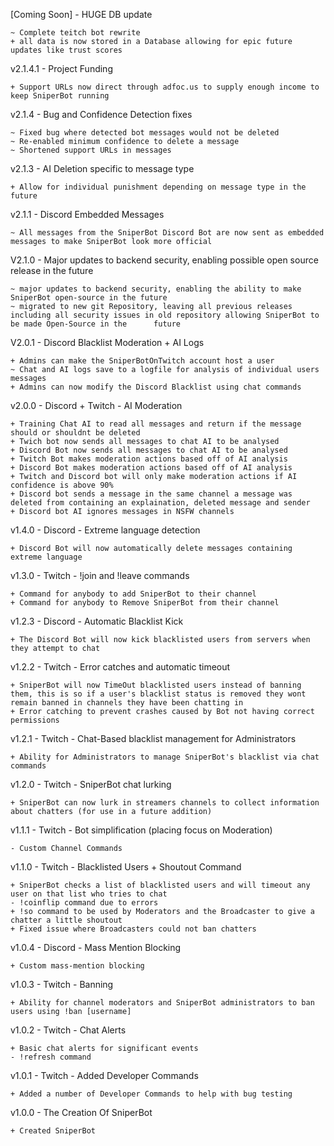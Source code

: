[Coming Soon] - HUGE DB update

    ~ Complete teitch bot rewrite
    + all data is now stored in a Database allowing for epic future updates like trust scores

v2.1.4.1 - Project Funding

    + Support URLs now direct through adfoc.us to supply enough income to keep SniperBot running

v2.1.4 - Bug and Confidence Detection fixes

    ~ Fixed bug where detected bot messages would not be deleted
    ~ Re-enabled minimum confidence to delete a message
    ~ Shortened support URLs in messages

v2.1.3 - AI Deletion specific to message type

    + Allow for individual punishment depending on message type in the future

v2.1.1 - Discord Embedded Messages

    ~ All messages from the SniperBot Discord Bot are now sent as embedded messages to make SniperBot look more official

V2.1.0 - Major updates to backend security, enabling possible open source release in the future

    ~ major updates to backend security, enabling the ability to make SniperBot open-source in the future
    ~ migrated to new git Repository, leaving all previous releases including all security issues in old repository allowing SniperBot to be made Open-Source in the      future

V2.0.1 - Discord Blacklist Moderation + AI Logs

    + Admins can make the SniperBotOnTwitch account host a user
    ~ Chat and AI logs save to a logfile for analysis of individual users messages
    + Admins can now modify the Discord Blacklist using chat commands

v2.0.0 - Discord + Twitch - AI Moderation

    + Training Chat AI to read all messages and return if the message should or shouldnt be deleted
    + Twich bot now sends all messages to chat AI to be analysed
    + Discord Bot now sends all messages to chat AI to be analysed
    + Twitch Bot makes moderation actions based off of AI analysis
    + Discord Bot makes moderation actions based off of AI analysis
    + Twitch and Discord bot will only make moderation actions if AI confidence is above 90%
    + Discord bot sends a message in the same channel a message was deleted from containing an explaination, deleted message and sender
    + Discord bot AI ignores messages in NSFW channels

v1.4.0 - Discord - Extreme language detection

    + Discord Bot will now automatically delete messages containing extreme language

v1.3.0 - Twitch - !join and !leave commands

    + Command for anybody to add SniperBot to their channel
    + Command for anybody to Remove SniperBot from their channel

v1.2.3 - Discord - Automatic Blacklist Kick

    + The Discord Bot will now kick blacklisted users from servers when they attempt to chat

v1.2.2 - Twitch - Error catches and automatic timeout

    + SniperBot will now TimeOut blacklisted users instead of banning them, this is so if a user's blacklist status is removed they wont remain banned in channels they have been chatting in
    + Error catching to prevent crashes caused by Bot not having correct permissions

v1.2.1 - Twitch - Chat-Based blacklist management for Administrators

    + Ability for Administrators to manage SniperBot's blacklist via chat commands

v1.2.0 - Twitch - SniperBot chat lurking

    + SniperBot can now lurk in streamers channels to collect information about chatters (for use in a future addition)

v1.1.1 - Twitch - Bot simplification (placing focus on Moderation)

    - Custom Channel Commands

v1.1.0 - Twitch - Blacklisted Users + Shoutout Command

    + SniperBot checks a list of blacklisted users and will timeout any user on that list who tries to chat
    - !coinflip command due to errors
    + !so command to be used by Moderators and the Broadcaster to give a chatter a little shoutout
    + Fixed issue where Broadcasters could not ban chatters

v1.0.4 - Discord - Mass Mention Blocking

    + Custom mass-mention blocking

v1.0.3 - Twitch - Banning

    + Ability for channel moderators and SniperBot administrators to ban users using !ban [username]

v1.0.2 - Twitch - Chat Alerts

    + Basic chat alerts for significant events
    - !refresh command

v1.0.1 - Twitch - Added Developer Commands

    + Added a number of Developer Commands to help with bug testing

v1.0.0 - The Creation Of SniperBot

    + Created SniperBot
